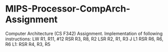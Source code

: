# MIPS-Processor-CompArch-Assignment
Computer Architecture (CS F342) Assignment. Implementation of following instructions:
    LW R1, R11, #12
    RSR R3, R8, R2
    LSR R2, R1, R3
    J L1
    RSR R6, R6, R6
L1: RSR R4, R3, R5  
